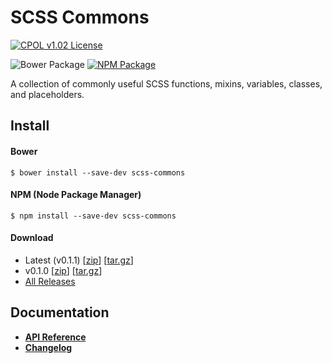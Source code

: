 SCSS Commons
=================================================

[![CPOL v1.02 License](https://img.shields.io/badge/license-CPOL--1.02-blue.svg?style=flat)](https://github.com/bsara/scss-commons/blob/master/LICENSE.md)

![Bower Package](https://img.shields.io/bower/v/scss-commons.svg)
[![NPM Package](https://img.shields.io/npm/v/scss-commons.svg)](https://www.npmjs.com/package/scss-commons)

A collection of commonly useful SCSS functions, mixins, variables, classes, and placeholders.



## Install

#### Bower

    $ bower install --save-dev scss-commons


#### NPM (Node Package Manager)

    $ npm install --save-dev scss-commons


#### Download

* Latest (v0.1.1) [[zip](https://github.com/bsara/scss-commons/archive/v0.1.1.zip)] [[tar.gz](https://github.com/bsara/scss-commons/archive/v0.1.1.tar.gz)]
* v0.1.0 [[zip](https://github.com/bsara/scss-commons/archive/v0.1.1.zip)] [[tar.gz](https://github.com/bsara/scss-commons/archive/v0.1.0.tar.gz)]
* [All Releases](https://github.com/bsara/scss-commons/releases)



## Documentation

* **[API Reference](http://bsara.github.io/scss-commons)**
* **[Changelog](https://github.com/bsara/scss-commons/blob/master/CHANGELOG.md)**
